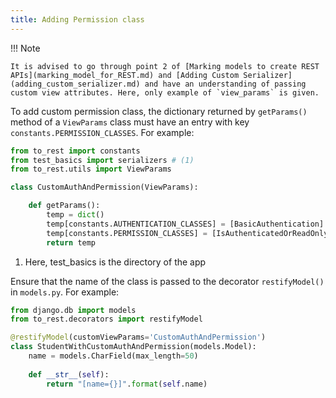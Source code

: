 ```yaml
---
title: Adding Permission class
---
```


!!! Note

    It is advised to go through point 2 of [Marking models to create REST APIs](marking_model_for_REST.md) and [Adding Custom Serializer](adding_custom_serializer.md) and have an understanding of passing custom view attributes. Here, only example of `view_params` is given.

To add custom permission class, the dictionary returned by `getParams()` method of a `ViewParams` class must have an entry with key `constants.PERMISSION_CLASSES`. For example:

``` py title="view_params.py" linenums="1"
from to_rest import constants
from test_basics import serializers # (1)
from to_rest.utils import ViewParams

class CustomAuthAndPermission(ViewParams):

    def getParams():
        temp = dict()
        temp[constants.AUTHENTICATION_CLASSES] = [BasicAuthentication]
        temp[constants.PERMISSION_CLASSES] = [IsAuthenticatedOrReadOnly]
        return temp
```

1. Here, test_basics is the directory of the app

Ensure that the name of the class is passed to the decorator `restifyModel()` in `models.py`. For example:

```py title="models.py" linenums="1"
from django.db import models
from to_rest.decorators import restifyModel

@restifyModel(customViewParams='CustomAuthAndPermission')
class StudentWithCustomAuthAndPermission(models.Model):
    name = models.CharField(max_length=50)
    
    def __str__(self):
        return "[name={}]".format(self.name)
```
